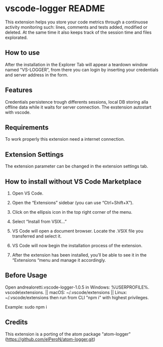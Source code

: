 # vscode-logger README

This extension helps you store your code metrics through a continuose activity monitoring such: lines, comments and tests added, modified or deleted. At the same time it also keeps track of the session time and files explorated.

## How to use

After the installation in the Explorer Tab will appear a teardown window named "VS-LOGGER", from there you can login by inserting your credentials and server address in the form.

## Features

Credentials persistence trough differents sessions, local DB storing alla offline data while it waits for server connection. The exstension autostart with vscode.


## Requirements

To work properly this extension need a internet connection.


## Extension Settings

The extension parameter can be changed in the extension settings tab.


## How to install without VS Code Marketplace

1) Open VS Code.

2) Open the “Extensions” sidebar (you can use “Ctrl+Shift+X”).

3) Click on the ellipsis icon in the top right corner of the menu.

4) Select “Install from VSIX…”

5) VS Code will open a document browser. Locate the .VSIX file you transferred and select it.

6) VS Code will now begin the installation process of the extension.

7) After the extension has been installed, you’ll be able to see it in the “Extensions “menu and manage it accordingly.


## Before Usage

Open andrealoretti.vscode-logger-1.0.5 in Windows: %USERPROFILE%\. vscode\extensions. || macOS: ~/.vscode/extensions || Linux: ~/.vscode/extensions then run from CLI "npm i" with highest privileges.

Example: sudo npm i


## Credits

This extension is a porting of the atom package "atom-logger" (https://github.com/elPeroN/atom-logger.git)


